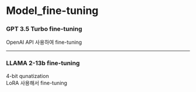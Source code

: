# Model_fine-tuning
### GPT 3.5 Turbo fine-tuning
OpenAI API 사용하여 fine-tuning
***
### LLAMA 2-13b fine-tuning
4-bit qunatization   
LoRA 사용해서 fine-tuning
